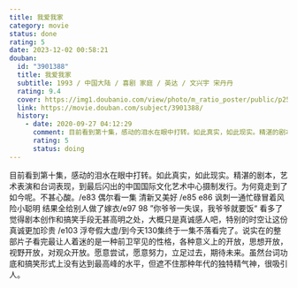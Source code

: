 ```yaml
---
title: 我爱我家
category: movie
status: done
rating: 5
date: 2023-12-02 00:58:21
douban:
  id: "3901388"
  title: 我爱我家
  subtitle: 1993 / 中国大陆 / 喜剧 家庭 / 英达 / 文兴宇 宋丹丹
  rating: 9.4
  cover: https://img1.doubanio.com/view/photo/m_ratio_poster/public/p2573778068.jpg
  link: https://movie.douban.com/subject/3901388/
  history:
    - date: 2020-09-27 04:12:29
      comment: 目前看到第十集，感动的泪水在眼中打转。如此真实，如此现实。精湛的剧本，艺术表演和台词表现，到最后闪出的中国国际文化艺术中心摄制发行。为何竟走到了如今呢。不甚心酸。
      rating: 5
      status: doing
---
```


目前看到第十集，感动的泪水在眼中打转。如此真实，如此现实。精湛的剧本，艺术表演和台词表现，到最后闪出的中国国际文化艺术中心摄制发行。为何竟走到了如今呢。不甚心酸。/e83 偶尔看一集 清新又美好 /e85 e86 讽刺一通忙碌冒着风险小聪明 结果全给别人做了嫁衣/e97 98 ”你爷爷一失误，我爷爷就要饭“ 看多了觉得剧本创作和搞笑手段无甚高明之处，大概只是真诚感人吧，特别的时空让这份真诚更加珍贵 /e103 浮夸假大虚/到今天130集终于一集不落看完了。说实在的整部片子看完最让人着迷的是一种前卫罕见的性格，各种意义上的开放，思想开放，视野开放，对观众开放。愿意尝试，愿意努力，立足过去，期待未来。虽然台词功底和搞笑形式上没有达到最高峰的水平，但遮不住那种年代的独特精气神，很吸引人。